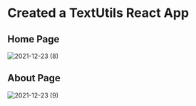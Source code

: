 # Created a TextUtils React App

## Home Page
![2021-12-23 (8)](https://user-images.githubusercontent.com/42884781/147262112-2bb85a0d-9f36-4909-973c-719ae55e6d49.png)

## About Page
![2021-12-23 (9)](https://user-images.githubusercontent.com/42884781/147262127-bc4166ff-3ceb-490c-ba92-46278caf2902.png)
